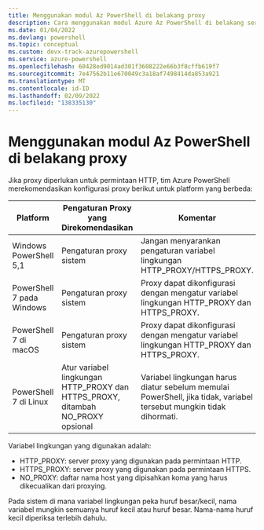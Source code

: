 ```yaml
---
title: Menggunakan modul Az PowerShell di belakang proxy
description: Cara menggunakan modul Azure Az PowerShell di belakang server proxy
ms.date: 01/04/2022
ms.devlang: powershell
ms.topic: conceptual
ms.custom: devx-track-azurepowershell
ms.service: azure-powershell
ms.openlocfilehash: 60428ed9014ad301f3608222e66b3f8cffb619f7
ms.sourcegitcommit: 7e47562b11e670049c3a18af7498414da853a921
ms.translationtype: MT
ms.contentlocale: id-ID
ms.lasthandoff: 02/09/2022
ms.locfileid: "138335130"
---
```

# <a name="use-the-az-powershell-module-behind-a-proxy"></a>Menggunakan modul Az PowerShell di belakang proxy

Jika proxy diperlukan untuk permintaan HTTP, tim Azure PowerShell merekomendasikan konfigurasi proxy berikut untuk platform yang berbeda:

|      **Platform**       |                          **Pengaturan Proxy yang Direkomendasikan**                           |                                               **Komentar**                                                |
| ----------------------- | --------------------------------------------------------------------------------- | -------------------------------------------------------------------------------------------------------- |
| Windows PowerShell 5,1  | Pengaturan proxy sistem                                                             | Jangan menyarankan pengaturan variabel lingkungan HTTP_PROXY/HTTPS_PROXY.                                     |
| PowerShell 7 pada Windows | Pengaturan proxy sistem                                                             | Proxy dapat dikonfigurasi dengan mengatur variabel lingkungan HTTP_PROXY dan HTTPS_PROXY.              |
| PowerShell 7 di macOS   | Pengaturan proxy sistem                                                             | Proxy dapat dikonfigurasi dengan mengatur variabel lingkungan HTTP_PROXY dan HTTPS_PROXY.              |
| PowerShell 7 di Linux   | Atur variabel lingkungan HTTP_PROXY dan HTTPS_PROXY, ditambah NO_PROXY opsional | Variabel lingkungan harus diatur sebelum memulai PowerShell, jika tidak, variabel tersebut mungkin tidak dihormati. |

Variabel lingkungan yang digunakan adalah:

- HTTP_PROXY: server proxy yang digunakan pada permintaan HTTP.
- HTTPS_PROXY: server proxy yang digunakan pada permintaan HTTPS.
- NO_PROXY: daftar nama host yang dipisahkan koma yang harus dikecualikan dari proxying.

Pada sistem di mana variabel lingkungan peka huruf besar/kecil, nama variabel mungkin semuanya huruf kecil atau huruf besar. Nama-nama huruf kecil diperiksa terlebih dahulu.
